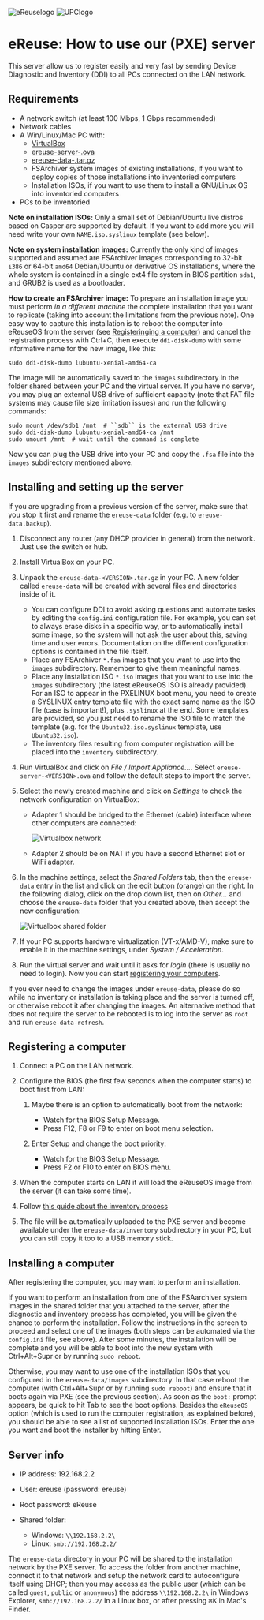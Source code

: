 ![eReuselogo](./images/eReuse_logo_200.png)
![UPClogo](./images/UPC_logo_200.png)

# eReuse: How to use our (PXE) server

This server allow us to register easily and very fast by sending Device Diagnostic and Inventory (DDI) to all PCs connected on the LAN network.

## Requirements

  - A network switch (at least 100 Mbps, 1 Gbps recommended)
  - Network cables
  - A Win/Linux/Mac PC with:
      - [VirtualBox](https://www.virtualbox.org/wiki/Downloads)
      - [ereuse-server-<VERSION>.ova](https://github.com/eReuse/device-inventory/releases/latest)
      - [ereuse-data-<VERSION>.tar.gz](https://github.com/eReuse/device-inventory/releases/latest)
      - FSArchiver system images of existing installations, if you want to deploy copies of those installations into inventoried computers
      - Installation ISOs, if you want to use them to install a GNU/Linux OS into inventoried computers
  - PCs to be inventoried

**Note on installation ISOs:** Only a small set of Debian/Ubuntu live distros based on Casper are supported by default. If you want to add more you will need write your own ``NAME.iso.syslinux`` template (see below).

**Note on system installation images:** Currently the only kind of images supported and assumed are FSArchiver images corresponding to 32-bit ``i386`` or 64-bit ``amd64`` Debian/Ubuntu or derivative OS installations, where the whole system is contained in a single ext4 file system in BIOS partition ``sda1``, and GRUB2 is used as a bootloader.

**How to create an FSArchiver image:** To prepare an installation image you must perform *in a different machine* the complete installation that you want to replicate (taking into account the limitations from the previous note).  One easy way to capture this installation is to reboot the computer into eReuseOS from the server (see [Registeringing a computer](#registering-a-computer)) and cancel the registration process with Ctrl+C, then execute ``ddi-disk-dump`` with some informative name for the new image, like this:

```
sudo ddi-disk-dump lubuntu-xenial-amd64-ca
```

The image will be automatically saved to the ``images`` subdirectory in the folder shared between your PC and the virtual server.  If you have no server, you may plug an external USB drive of sufficient capacity (note that FAT file systems may cause file size limitation issues) and run the following commands:

```
sudo mount /dev/sdb1 /mnt  # ``sdb`` is the external USB drive
sudo ddi-disk-dump lubuntu-xenial-amd64-ca /mnt
sudo umount /mnt  # wait until the command is complete
```

Now you can plug the USB drive into your PC and copy the ``.fsa`` file into the ``images`` subdirectory mentioned above.

## Installing and setting up the server

If you are upgrading from a previous version of the server, make sure that you stop it first and rename the ``ereuse-data`` folder (e.g. to ``ereuse-data.backup``).

 1. Disconnect any router (any DHCP provider in general) from the network.  Just use the switch or hub.
 2. Install VirtualBox on your PC.
 3. Unpack the ``ereuse-data-<VERSION>.tar.gz`` in your PC.  A new folder called ``ereuse-data`` will be created with several files and directories inside of it.

      - You can configure DDI to avoid asking questions and automate tasks by editing the ``config.ini`` configuration file.  For example, you can set to always erase disks in a specific way, or to automatically install some image, so the system will not ask the user about this, saving time and user errors.  Documentation on the different configuration options is contained in the file itself.
      - Place any FSArchiver ``*.fsa`` images that you want to use into the ``images`` subdirectory.  Remember to give them meaningful names.
      - Place any installation ISO ``*.iso`` images that you want to use into the ``images`` subdirectory (the latest eReuseOS ISO is already provided).  For an ISO to appear in the PXELINUX boot menu, you need to create a SYSLINUX entry template file with the exact same name as the ISO file (case is important!), plus ``.syslinux`` at the end.  Some templates are provided, so you just need to rename the ISO file to match the template (e.g. for the ``Ubuntu32.iso.syslinux`` template, use ``Ubuntu32.iso``).
      - The inventory files resulting from computer registration will be placed into the ``inventory`` subdirectory.

 4. Run VirtualBox and click on *File / Import Appliance…*.  Select `ereuse-server-<VERSION>.ova` and follow the default steps to import the server.
 5. Select the newly created machine and click on *Settings* to check the network configuration on VirtualBox:

      - Adapter 1 should be bridged to the Ethernet (cable) interface where other computers are connected:

        ![Virtualbox network](./images/virtualbox-network.png)

      - Adapter 2 should be on NAT if you have a second Ethernet slot or WiFi adapter.

 6. In the machine settings, select the *Shared Folders* tab, then the ``ereuse-data`` entry in the list and click on the edit button (orange) on the right. In the following dialog, click on the drop down list, then on *Other…* and choose the ``ereuse-data`` folder that you created above, then accept the new configuration:

    ![Virtualbox shared folder](./images/virtualbox-shared.png)

 7. If your PC supports hardware virtualization (VT-x/AMD-V), make sure to enable it in the machine settings, under *System / Acceleration*.
 8. Run the virtual server and wait until it asks for *login* (there is usually no need to login).  Now you can start [registering your computers](#registering-a-computer).

If you ever need to change the images under ``ereuse-data``, please do so while no inventory or installation is taking place and the server is turned off, or otherwise reboot it after changing the images.  An alternative method that does not require the server to be rebooted is to log into the server as ``root`` and run ``ereuse-data-refresh``.

## Registering a computer

 1. Connect a PC on the LAN network.
 2. Configure the BIOS (the first few seconds when the computer starts) to boot first from LAN:

     1. Maybe there is an option to automatically boot from the network:

        - Watch for the BIOS Setup Message.
        - Press F12, F8 or F9 to enter on boot menu selection.

     2. Enter Setup and change the boot priority:

        - Watch for the BIOS Setup Message.
        - Press F2 or F10 to enter on BIOS menu.

 3. When the computer starts on LAN it will load the eReuseOS image from the server (it can take some time).
 4. Follow [this guide about the inventory process](https://github.com/eReuse/device-inventory/blob/master/docs/USB_Register.md#4-inventory-process-register-hardware-characteristics-of-a-computer)
 5. The file will be automatically uploaded to the PXE server and become available under the ``ereuse-data/inventory`` subdirectory in your PC, but you can still copy it too to a USB memory stick.

## Installing a computer

After registering the computer, you may want to perform an installation.

If you want to perform an installation from one of the FSAarchiver system images in the shared folder that you attached to the server, after the diagnostic and inventory process has completed, you will be given the chance to perform the installation.  Follow the instructions in the screen to proceed and select one of the images (both steps can be automated via the ``config.ini`` file, see above).  After some minutes, the installation will be complete and you will be able to boot into the new system with Ctrl+Alt+Supr or by running ``sudo reboot``.

Otherwise, you may want to use one of the installation ISOs that you configured in the ``ereuse-data/images`` subdirectory.  In that case reboot the computer (with Ctrl+Alt+Supr or by running ``sudo reboot``) and ensure that it boots again via PXE (see the previous section).  As soon as the ``boot:`` prompt appears, be quick to hit Tab to see the boot options.  Besides the ``eReuseOS`` option (which is used to run the computer registration, as explained before), you should be able to see a list of supported installation ISOs.  Enter the one you want and boot the installer by hitting Enter.

## Server info

 - IP address: 192.168.2.2
 - User: ereuse (password: ereuse)
 - Root password: eReuse
 - Shared folder:

    - Windows: `\\192.168.2.2\`
    - Linux: `smb://192.168.2.2/`

The ``ereuse-data`` directory in your PC will be shared to the installation network by the PXE server.  To access the folder from another machine, connect it to that network and setup the network card to autoconfigure itself using DHCP; then you may access as the public user (which can be called `guest`, `public` or `anonymous`) the address `\\192.168.2.2\` in Windows Explorer, `smb://192.168.2.2/` in a Linux box, or after pressing <kbd>⌘</kbd><kbd>K</kbd> in Mac's Finder.
